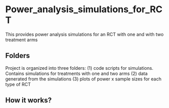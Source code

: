 # Power_analysis_simulations_for_RCT
This provides power analysis simulations for an RCT with one and with two treatment arms

## Folders
Project is organized into three folders:
(1) code scripts for simulations. Contains simulations for treatments with one and two arms
(2) data generated from the simulations
(3) plots of power x sample sizes for each type of RCT

## How it works?